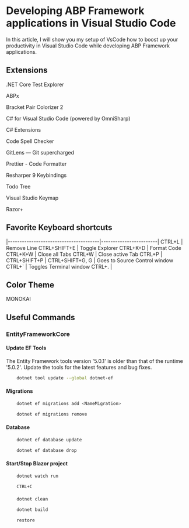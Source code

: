 # Developing ABP Framework applications in Visual Studio Code

In this article, I will show you my setup of VsCode how to boost up your productivity in Visual Studio Code while developing ABP Framework applications.

## Extensions

.NET Core Test Explorer

ABPx

Bracket Pair Colorizer 2

C# for Visual Studio Code (powered by OmniSharp)

C# Extensions

Code Spell Checker

GitLens — Git supercharged

Prettier - Code Formatter

Resharper 9 Keybindings

Todo Tree

Visual Studio Keymap

Razor+


## Favorite Keyboard shortcuts

|---------------------------------------|------------------------|
CTRL+L                                  | Remove Line
CTRL+SHIFT+E                            | Toggle Explorer
CTRL+K+D                                | Format Code
CTRL+K+W                                | Close all Tabs
CTRL+W                                  | Close active Tab
CTRL+P                                  |
CTRL+SHIFT+P                            |
CTRL+SHIFT+G, G                         | Goes to Source Control window
CTRL+`                                  | Toggles Terminal window
CTRL+.                                  | 



## Color Theme

MONOKAI

## Useful Commands

### EntityFrameworkCore

#### Update EF Tools

The Entity Framework tools version '5.0.1' is older than that of the runtime '5.0.2'. 
Update the tools for the latest features and bug fixes.

```bash
    dotnet tool update --global dotnet-ef
```

#### Migrations


```bash
    dotnet ef migrations add <NameMigration>
```

```bash
    dotnet ef migrations remove
```

#### Database

```bash
    dotnet ef database update
```

```bash
    dotnet ef database drop
```


#### Start/Stop Blazor project

```bash
    dotnet watch run
```

```bash
    CTRL+C
```

#### 

```bash
    dotnet clean
```

```bash
    dotnet build
```

```bash
    restore
```
